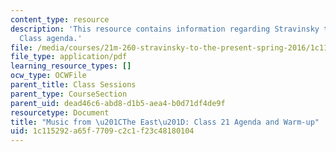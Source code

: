 ```yaml
---
content_type: resource
description: 'This resource contains information regarding Stravinsky to the present:
  Class agenda.'
file: /media/courses/21m-260-stravinsky-to-the-present-spring-2016/1c115292a65f7709c2c1f23c48180104_MIT21M_260S16_class21.pdf
file_type: application/pdf
learning_resource_types: []
ocw_type: OCWFile
parent_title: Class Sessions
parent_type: CourseSection
parent_uid: dead46c6-abd8-d1b5-aea4-b0d71df4de9f
resourcetype: Document
title: "Music from \u201CThe East\u201D: Class 21 Agenda and Warm-up"
uid: 1c115292-a65f-7709-c2c1-f23c48180104
---
```


